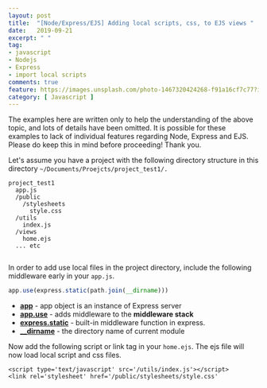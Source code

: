 ```yaml
---
layout: post
title:  "[Node/Express/EJS] Adding local scripts, css, to EJS views "
date:   2019-09-21
excerpt: " "
tag:
- javascript
- Nodejs
- Express
- import local scripts
comments: true
feature: https://images.unsplash.com/photo-1467320424268-f91a16cf7c77?ixlib=rb-1.2.1&ixid=eyJhcHBfaWQiOjEyMDd9&auto=format&fit=crop&w=1500&q=80
category: [ Javascript ]
---
```


The examples here are written only to help the understanding of the above topic, and lots of details have been omitted. It is possible for these examples to lack of individual features regarding Node, Express and EJS. Please do keep this in mind before proceeding! Thank you.

Let's assume you have a project with the following directory structure in this directory `~/Documents/Proejcts/project_test1/.`

```
project_test1
  app.js
  /public
    /stylesheets
      style.css
  /utils
    index.js
  /views
    home.ejs
  ... etc
    
```

In order to add use local files in the project directory, include the following middleware early in your `app.js`.

```js
app.use(express.static(path.join(__dirname)))
```

- [**app**](https://expressjs.com/en/api.html) - app object is an instance of Express server
- [**app.use**](https://expressjs.com/en/guide/using-middleware.html) - adds middleware to the **middleware stack**
- [**express.static**](https://expressjs.com/en/starter/static-files.html) - built-in middleware function in express. 
- [**__dirname**](https://nodejs.org/docs/latest/api/modules.html#modules_dirname) - the directory name of current module 

Now add the following script or link tag in your `home.ejs`. The ejs file will now load local script and css files. 

```ejs
<script type='text/javascript' src='/utils/index.js'></script>
<link rel='stylesheet' href='/public/stylesheets/style.css'
```

